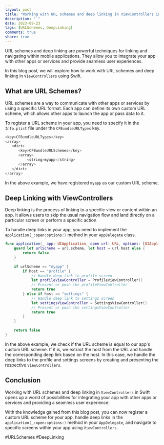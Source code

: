 ```yaml
---
layout: post
title: "Working with URL schemes and deep linking in ViewControllers in Swift"
description: " "
date: 2023-09-23
tags: [URLSchemes, DeepLinking]
comments: true
share: true
---
```


URL schemes and deep linking are powerful techniques for linking and navigating within mobile applications. They allow you to integrate your app with other apps or services and provide seamless user experiences.

In this blog post, we will explore how to work with URL schemes and deep linking in `ViewControllers` using Swift.

## What are URL Schemes?

URL schemes are a way to communicate with other apps or services by using a specific URL format. Each app can define its own custom URL scheme, which allows other apps to launch the app or pass data to it.

To register a URL scheme in your app, you need to specify it in the `Info.plist` file under the `CFBundleURLTypes` key.

```swift
<key>CFBundleURLTypes</key>
<array>
   <dict>
      <key>CFBundleURLSchemes</key>
      <array>
          <string>myapp</string>
      </array>
   </dict>
</array>
```

In the above example, we have registered `myapp` as our custom URL scheme.

## Deep Linking with ViewControllers

Deep linking is the process of linking to a specific view or content within an app. It allows users to skip the usual navigation flow and land directly on a particular screen or perform a specific action.

To handle deep links in your app, you need to implement the `application(_:open:options:)` method in your `AppDelegate` class.

```swift
func application(_ app: UIApplication, open url: URL, options: [UIApplication.OpenURLOptionsKey : Any] = [:]) -> Bool {
    guard let urlScheme = url.scheme, let host = url.host else {
        return false
    }
    
    if urlScheme == "myapp" {
        if host == "profile" {
            // Handle deep link to profile screen
            let profileViewController = ProfileViewController()
            // Present or push the profileViewController
            return true
        } else if host == "settings" {
            // Handle deep link to settings screen
            let settingsViewController = SettingsViewController()
            // Present or push the settingsViewController
            return true
        }
    }
    
    return false
}
```

In the above example, we check if the URL scheme is equal to our app's custom URL scheme. If it is, we extract the host from the URL and handle the corresponding deep link based on the host. In this case, we handle the deep links to the profile and settings screens by creating and presenting the respective `ViewControllers`.

## Conclusion

Working with URL schemes and deep linking in `ViewControllers` in Swift opens up a world of possibilities for integrating your app with other apps or services and providing a seamless user experience.

With the knowledge gained from this blog post, you can now register a custom URL scheme for your app, handle deep links in the `application(_:open:options:)` method in your `AppDelegate`, and navigate to specific screens within your app using `ViewControllers`.

#URLSchemes #DeepLinking